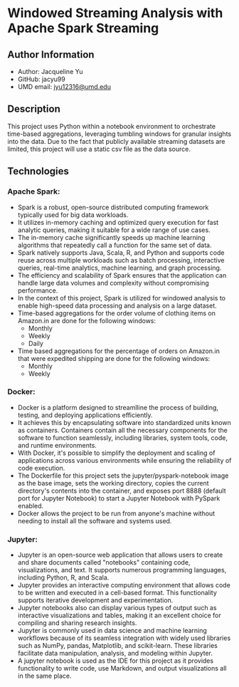 # Windowed Streaming Analysis with Apache Spark Streaming

## Author Information
* Author: Jacqueline Yu
* GitHub: jacyu99
* UMD email: jyu12316@umd.edu

## Description
This project uses Python within a notebook environment to orchestrate time-based aggregations, leveraging tumbling windows for granular insights into the data. Due to the fact that publicly available streaming datasets are limited, this project will use a static csv file as the data source.

## Technologies
### Apache Spark:
* Spark is a robust, open-source distributed computing framework typically used for big data workloads.
* It utilizes in-memory caching and optimized query execution for fast analytic queries, making it suitable for a wide range of use cases.
* The in-memory cache significantly speeds up machine learning algorithms that repeatedly call a function for the same set of data.
* Spark natively supports Java, Scala, R, and Python and supports code reuse across multiple workloads such as batch processing, interactive queries, real-time analytics, machine learning, and graph processing.
* The efficiency and scalability of Spark ensures that the application can handle large data volumes and complexity without compromising performance.
* In the context of this project, Spark is utilized for windowed analysis to enable high-speed data processing and analysis on a large dataset.
* Time-based aggregations for the order volume of clothing items on Amazon.in are done for the following windows:
  * Monthly
  * Weekly
  * Daily
* Time based aggregations for the percentage of orders on Amazon.in that were expedited shipping are done for the following windows:
  * Monthly
  * Weekly

### Docker:
* Docker is a platform designed to streamlline the process of building, testing, and deploying applications efficiently.
* It achieves this by encapsulating software into standardized units known as containers. Containers contain all the necessary components for the software to function seamlessly, including libraries, system tools, code, and runtime environments.
* With Docker, it's possible to simplify the deployment and scaling of applications across various environments while ensuring the reliability of code execution.
* The Dockerfile for this project sets the jupyter/pyspark-notebook image as the base image, sets the working directory, copies the current directory's contents into the container, and exposes port 8888 (default port for Jupyter Notebook) to start a Jupyter Notebook with PySpark enabled.
* Docker allows the project to be run from anyone's machine without needing to install all the software and systems used.

### Jupyter:
* Jupyter is an open-source web application that allows users to create and share documents called "notebooks" containing code, visualizations, and text. It supports numerous programming languages, including Python, R, and Scala.
* Jupyter provides an interactive computing environment that allows code to be written and executed in a cell-based format. This functionality supports iterative development and experimentation.
* Jupyter notebooks also can display various types of output such as interactive visualizations and tables, making it an excellent choice for compiling and sharing research insights.
* Jupyter is commonly used in data science and machine learning workflows because of its seamless integration with widely used libraries such as NumPy, pandas, Matplotlib, and scikit-learn. These libraries facilitate data manipulation, analysis, and modeling within Jupyter.
* A jupyter notebook is used as the IDE for this project as it provides functionality to write code, use Markdown, and output visualizations all in the same place.
